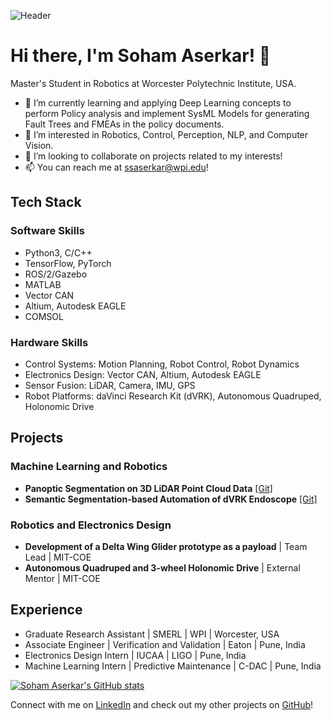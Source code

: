 ![Header](https://i.imgur.com/KGByjjH.png)

# Hi there, I'm Soham Aserkar! 👋
Master's Student in Robotics at Worcester Polytechnic Institute, USA.

- 🌱 I’m currently learning and applying Deep Learning concepts to perform Policy analysis and implement SysML Models for generating Fault Trees and FMEAs in the policy documents.
- 👀 I’m interested in Robotics, Control, Perception, NLP, and Computer Vision.
- 💞️ I’m looking to collaborate on projects related to my interests!
- 📫 You can reach me at ssaserkar@wpi.edu!

## Tech Stack

### Software Skills
- Python3, C/C++
- TensorFlow, PyTorch
- ROS/2/Gazebo
- MATLAB
- Vector CAN
- Altium, Autodesk EAGLE
- COMSOL

### Hardware Skills
- Control Systems: Motion Planning, Robot Control, Robot Dynamics
- Electronics Design: Vector CAN, Altium, Autodesk EAGLE
- Sensor Fusion: LiDAR, Camera, IMU, GPS
- Robot Platforms: daVinci Research Kit (dVRK), Autonomous Quadruped, Holonomic Drive

## Projects

### Machine Learning and Robotics
- **Panoptic Segmentation on 3D LiDAR Point Cloud Data** [[Git]](https://github.com/ssaserkar/Panoptic_Segmentation_RangeNet_MaskRCNN)
- **Semantic Segmentation-based Automation of dVRK Endoscope** [[Git]](https://github.com/ssaserkar/Endoscope_Automation_Semantic_Segmentation)

### Robotics and Electronics Design
- **Development of a Delta Wing Glider prototype as a payload** | Team Lead | MIT-COE
- **Autonomous Quadruped and 3-wheel Holonomic Drive** | External Mentor | MIT-COE

## Experience
- Graduate Research Assistant | SMERL | WPI | Worcester, USA
- Associate Engineer | Verification and Validation | Eaton | Pune, India
- Electronics Design Intern | IUCAA | LIGO | Pune, India
- Machine Learning Intern | Predictive Maintenance | C-DAC | Pune, India

[![Soham Aserkar's GitHub stats](https://github-readme-stats.vercel.app/api?username=ssaserkar&show_icons=true&theme=radical)](https://github.com/ssaserkar)

Connect with me on [LinkedIn](https://www.linkedin.com/in/ssaserkar/) and check out my other projects on [GitHub](https://github.com/ssaserkar)!
